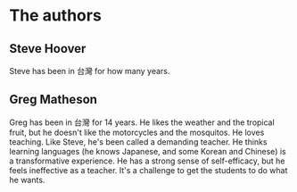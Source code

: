 # The authors

## Steve Hoover

Steve has been in 台灣 for how many years.

## Greg Matheson

Greg has been in 台灣 for 14 years. He likes the weather and the tropical fruit, but he doesn't like the motorcycles and the mosquitos. He loves teaching. Like Steve, he's been called a demanding teacher. He thinks learning languages (he knows Japanese, and some Korean and Chinese) is a transformative experience. He has a strong sense of self-efficacy, but he feels ineffective as a teacher. It's a challenge to get the students to do what he wants.
